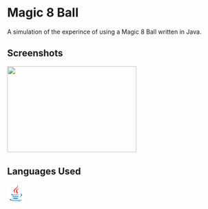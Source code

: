 <h1>Magic 8 Ball</h1>
A simulation of the experince of using a Magic 8 Ball written in Java.

<h2>Screenshots</h2>
<img src="https://user-images.githubusercontent.com/8888564/224850634-3ce2b291-fd46-4be0-b70a-df4273ca51b3.JPG" width="300" height="200"/>

<h2>Languages Used</h2>
<a href="https://www.java.com" target="_blank" rel="noreferrer"> <img src="https://raw.githubusercontent.com/devicons/devicon/master/icons/java/java-original.svg" alt="java" width="40" height="40"/> </a>
